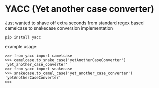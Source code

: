 # YACC (Yet another case converter)

Just wanted to shave off extra seconds from standard regex based camelcase to snakecase conversion implementation

```
pip install yacc
```

example usage:

```
>>> from yacc import camelcase
>>> camelcase.to_snake_case('yetAnotherCaseConverter')
'yet_another_case_converter'
>>> from yacc import snakecase
>>> snakecase.to_camel_case('yet_another_case_converter')
'yetAnotherCaseConverter'
>>> 
```